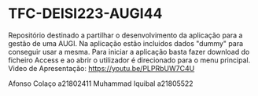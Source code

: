 # TFC-DEISI223-AUGI44
Repositório destinado a partilhar o desenvolvimento da aplicação para a gestão de uma AUGI.
Na aplicação estão incluidos dados "dummy" para conseguir usar a mesma.
Para iniciar a aplicação basta fazer download do ficheiro Access e ao abrir o utilizador é direcionado para o menu principal.
<br /> Video de Apresentação: https://youtu.be/PLPRbUW7C4U

Afonso Colaço a21802411
Muhammad Iquibal a21805522
